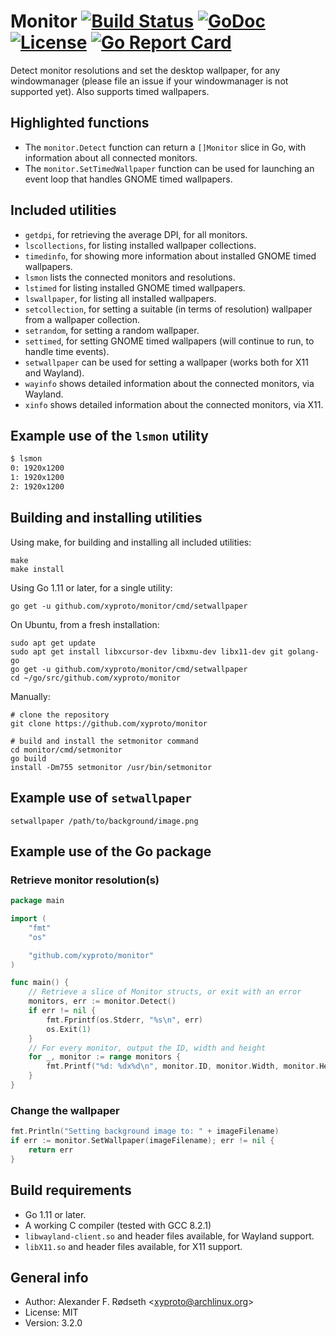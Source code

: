 # Monitor [![Build Status](https://travis-ci.org/xyproto/monitor.svg?branch=master)](https://travis-ci.org/xyproto/monitor) [![GoDoc](https://godoc.org/github.com/xyproto/monitor?status.svg)](http://godoc.org/github.com/xyproto/monitor) [![License](http://img.shields.io/badge/license-MIT-green.svg?style=flat)](https://raw.githubusercontent.com/xyproto/monitor/master/LICENSE) [![Go Report Card](https://goreportcard.com/badge/github.com/xyproto/monitor)](https://goreportcard.com/report/github.com/xyproto/monitor)

Detect monitor resolutions and set the desktop wallpaper, for any windowmanager (please file an issue if your windowmanager is not supported yet). Also supports timed wallpapers.

## Highlighted functions

* The `monitor.Detect` function can return a `[]Monitor` slice in Go, with information about all connected monitors.
* The `monitor.SetTimedWallpaper` function can be used for launching an event loop that handles GNOME timed wallpapers.

## Included utilities

  * `getdpi`, for retrieving the average DPI, for all monitors.
  * `lscollections`, for listing installed wallpaper collections.
  * `timedinfo`, for showing more information about installed GNOME timed wallpapers.
  * `lsmon` lists the connected monitors and resolutions.
  * `lstimed` for listing installed GNOME timed wallpapers.
  * `lswallpaper`, for listing all installed wallpapers.
  * `setcollection`, for setting a suitable (in terms of resolution) wallpaper from a wallpaper collection.
  * `setrandom`, for setting a random wallpaper.
  * `settimed`, for setting GNOME timed wallpapers (will continue to run, to handle time events).
  * `setwallpaper` can be used for setting a wallpaper (works both for X11 and Wayland).
  * `wayinfo` shows detailed information about the connected monitors, via Wayland.
  * `xinfo` shows detailed information about the connected monitors, via X11.

## Example use of the `lsmon` utility

```sh
$ lsmon
0: 1920x1200
1: 1920x1200
2: 1920x1200
```

## Building and installing utilities

Using make, for building and installing all included utilities:

    make
    make install

Using Go 1.11 or later, for a single utility:

    go get -u github.com/xyproto/monitor/cmd/setwallpaper

On Ubuntu, from a fresh installation:

    sudo apt get update
    sudo apt get install libxcursor-dev libxmu-dev libx11-dev git golang-go
    go get -u github.com/xyproto/monitor/cmd/setwallpaper
    cd ~/go/src/github.com/xyproto/monitor

Manually:

    # clone the repository
    git clone https://github.com/xyproto/monitor

    # build and install the setmonitor command
    cd monitor/cmd/setmonitor
    go build
    install -Dm755 setmonitor /usr/bin/setmonitor

## Example use of `setwallpaper`

    setwallpaper /path/to/background/image.png

## Example use of the Go package

### Retrieve monitor resolution(s)

~~~go
package main

import (
	"fmt"
	"os"

	"github.com/xyproto/monitor"
)

func main() {
	// Retrieve a slice of Monitor structs, or exit with an error
	monitors, err := monitor.Detect()
	if err != nil {
		fmt.Fprintf(os.Stderr, "%s\n", err)
		os.Exit(1)
	}
	// For every monitor, output the ID, width and height
	for _, monitor := range monitors {
		fmt.Printf("%d: %dx%d\n", monitor.ID, monitor.Width, monitor.Height)
	}
}
~~~

### Change the wallpaper

```go
fmt.Println("Setting background image to: " + imageFilename)
if err := monitor.SetWallpaper(imageFilename); err != nil {
	return err
}
```

## Build requirements

* Go 1.11 or later.
* A working C compiler (tested with GCC 8.2.1)
* `libwayland-client.so` and header files available, for Wayland support.
* `libX11.so` and header files available, for X11 support.

## General info

* Author: Alexander F. Rødseth &lt;xyproto@archlinux.org&gt;
* License: MIT
* Version: 3.2.0
